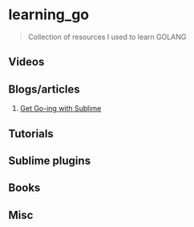 # learning_go

> Collection of resources I used to learn GOLANG

## Videos

## Blogs/articles
1. [Get Go-ing with Sublime](http://blog.stretchr.com/2014/04/25/get-go-ing-with-sublime/)

## Tutorials

## Sublime plugins

## Books

## Misc
